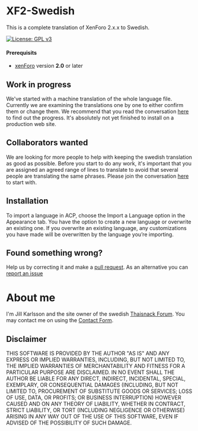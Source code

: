 # XF2-Swedish
This is a complete translation of XenForo 2.x.x to Swedish.

[![License: GPL v3](https://img.shields.io/badge/License-GPL%20v3-blue.svg)](https://www.gnu.org/licenses/gpl-3.0)

#### Prerequisits
* [xenForo](https://xenforo.com) version **2.0** or later

## Work in progress
We've started with a machine translation of the whole language file. Currently we are examining the translations one by one to either confirm them or change them. We recommend that you read the conversation [here](https://thaisnack.se/threads/hjaelp-oss-oeversaetta-forumet-till-perfekt-svenska.13627/) to find out the progress. It's absolutely not yet finished to install on a production web site.

## Collaborators wanted
We are looking for more people to help with keeping the swedish translation as good as possible. Before you start to do any work, it's important that you are assigned an agreed range of lines to translate to avoid that several people are translating the same phrases. Please join the conversation [here](https://thaisnack.se/threads/hjaelp-oss-oeversaetta-forumet-till-perfekt-svenska.13627/) to start with.

## Installation
To import a language in ACP, choose the Import a Language option in the Appearance tab. You have the option to create a new language or overwrite an existing one. If you overwrite an existing language, any customizations you have made will be overwritten by the language you’re importing.

## Found something wrong?
Help us by correcting it and make a [pull request](https://github.com/thaisnack/XF2-Swedish/pulls). As an alternative you can  [report an issue](https://github.com/thaisnack/XF2-Swedish/issues)

# About me
I'm Jill Karlsson and the site owner of the swedish [Thaisnack Forum](https://thaisnack.se/). You may contact me on using the [Contact Form](https://thaisnack.se/misc/contact/).

## Disclaimer
THIS SOFTWARE IS PROVIDED BY THE AUTHOR "AS IS" AND ANY EXPRESS OR IMPLIED WARRANTIES, INCLUDING, BUT NOT LIMITED TO, THE IMPLIED WARRANTIES OF MERCHANTABILITY AND FITNESS FOR A PARTICULAR PURPOSE ARE DISCLAIMED. IN NO EVENT SHALL THE AUTHOR BE LIABLE FOR ANY DIRECT, INDIRECT, INCIDENTAL, SPECIAL, EXEMPLARY, OR CONSEQUENTIAL DAMAGES (INCLUDING, BUT NOT LIMITED TO, PROCUREMENT OF SUBSTITUTE GOODS OR SERVICES; LOSS OF USE, DATA, OR PROFITS; OR BUSINESS INTERRUPTION) HOWEVER CAUSED AND ON ANY THEORY OF LIABILITY, WHETHER IN CONTRACT, STRICT LIABILITY, OR TORT (INCLUDING NEGLIGENCE OR OTHERWISE) ARISING IN ANY WAY OUT OF THE USE OF THIS SOFTWARE, EVEN IF ADVISED OF THE POSSIBILITY OF SUCH DAMAGE.
